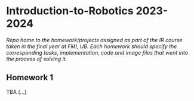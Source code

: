 # Introduction-to-Robotics 2023-2024
*Repo home to the homework/projects assigned as part of the IR course taken in the final year at FMI, UB. Each homework should specify the corresponding tasks, implementation, code and image files that went into the process of solving it.*

## Homework 1
TBA
(...)
